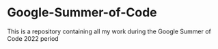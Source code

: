 # Google-Summer-of-Code
This is a repository containing all my work during the Google Summer of Code 2022 period

